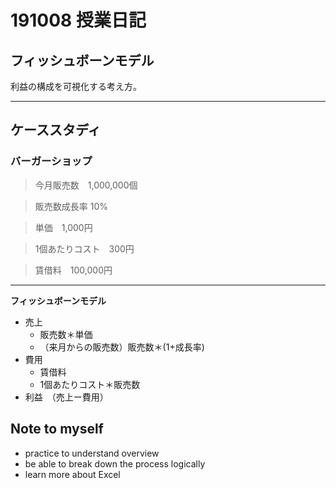 # 191008 授業日記

## フィッシュボーンモデル

利益の構成を可視化する考え方。

***
## ケーススタディ
### **バーガーショップ**

>今月販売数　1,000,000個

>販売数成長率 10%

>単価　1,000円

>1個あたりコスト　300円

>賃借料　100,000円

***

**フィッシュボーンモデル**

- 売上
  - 販売数＊単価
  - （来月からの販売数）販売数＊(1+成長率)
- 費用
  - 賃借料
  - 1個あたりコスト＊販売数
- 利益　（売上ー費用）

## Note to myself

- practice to understand overview
- be able to break down the process logically
- learn more about Excel 
